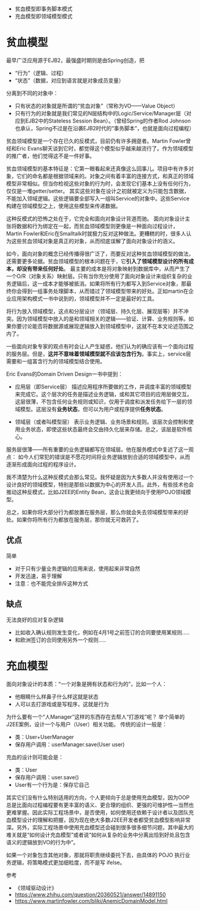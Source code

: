 - 贫血模型即事务脚本模式
- 充血模型即领域模型模式

# 贫血模型
最早广泛应用源于EJB2，最强盛时期则是由Spring创造，把
- “行为”（逻辑、过程）
- “状态”（数据，对应到语言就是对象成员变量）

分离到不同的对象中：
- 只有状态的对象就是所谓的“贫血对象”（常称为VO——Value Object）
- 只有行为的对象就是我们常见的N层结构中的Logic/Service/Manager层（对应到EJB2中的Stateless Session Bean）。（曾经Spring的作者Rod Johnson也承认，Spring不过是在沿袭EJB2时代的“事务脚本”，也就是面向过程编程）

贫血领域模型是一个存在已久的反模式，目前仍有许多拥趸者。Martin Fowler曾经和Eric Evans聊天谈到它时，都觉得这个模型似乎越来越流行了。作为领域模型的推广者，他们觉得这不是一件好事。

贫血领域模型的基本特征是：它第一眼看起来还真像这么回事儿。项目中有许多对象，它们的命名都是根据领域来的。对象之间有着丰富的连接方式，和真正的领域模型非常相似。但当你检视这些对象的行为时，会发现它们基本上没有任何行为，仅仅是一堆getter/setter。
其实这些对象在设计之初就被定义为只能包含数据，不能加入领域逻辑。这些逻辑要全部写入一组叫Service的对象中。这些Service构建在领域模型之上，使用这些模型来传递数据。

这种反模式的恐怖之处在于，它完全和面向对象设计背道而驰。
面向对象设计主张将数据和行为绑定在一起，而贫血领域模型则更像是一种面向过程设计，Martin Fowler和Eric在Smalltalk时就极力反对这种做法。更糟糕的时，很多人认为这些贫血领域对象是真正的对象，从而彻底误解了面向对象设计的涵义。

如今，面向对象的概念已经传播得很广泛了，而要反对这种贫血领域模型的做法，还需要更多论据。贫血领域模型的根本问题在于，它**引入了领域模型设计的所有成本，却没有带来任何好处**。
最主要的成本是将对象映射到数据库中，从而产生了一个O/R（对象关系）映射层。只有当你充分使用了面向对象设计来组织复杂的业务逻辑后，这一成本才能够被抵消。如果将所有行为都写入到Service对象，那最终你会得到一组事务处理脚本，从而错过了领域模型带来的好处。正如martin在企业应用架构模式一书中说到的，领域模型并不一定是最好的工具。

将行为放入领域模型，这点和分层设计（领域层、持久化层、展现层等）并不冲突。因为领域模型中放入的是和领域相关的逻辑——验证、计算、业务规则等。如果你要讨论能否将数据源或展现逻辑放入到领域模型中，这就不在本文论述范围之内了。

一些面向对象专家的观点有时会让人产生疑惑，他们认为的确应该有一个面向过程的服务层。但是，**这并不意味着领域模型就不应该包含行为**。事实上，service层需要和一组富含行为的领域模型结合使用。

Eric Evans的Domain Driven Design一书中提到：
- 应用层（即Service层）
描述应用程序所要做的工作，并调度丰富的领域模型来完成它。这个层次的任务是描述业务逻辑，或和其它项目的应用层做交互。这层很薄，不包含任何业务规则或知识，仅用于调度和派发任务给下一层的领域模型。这层没有**业务状态**，但可以为用户或程序提供**任务状态**。

- 领域层（或者叫模型层）
表示业务逻辑、业务场景和规则。该层次会控制和使用业务状态，即使这些状态最终会交由持久化层来存储。总之，该层是软件核心。

服务层很薄——所有重要的业务逻辑都写在领域层。他在服务模式中复述了这一观点：
如今人们常犯的错误是不愿花时间将业务逻辑放到合适的领域模型中，从而逐渐形成面向过程的程序设计。

我不清楚为什么这种反模式会那么常见。我怀疑是因为大多数人并没有使用过一个设计良好的领域模型，特别是那些以数据为中心的开发人员。此外，有些技术也会推动这种反模式，比如J2EE的Entity Bean，这会让我更倾向于使用POJO领域模型。

总之，如果你将大部分行为都放置在服务层，那么你就会失去领域模型带来的好处。如果你将所有行为都放在服务层，那你就无可救药了。

## 优点
简单
- 对于只有少量业务逻辑的应用来说，使用起来非常自然
- 开发迅速，易于理解
- 注意：也不能完全排斥这种方式
## 缺点
无法良好的应对复杂逻辑
- 比如收入确认规则发生变化，例如在4月1号之前签订的合同要使用某规则.....
- 和欧洲签订的合同使用另外一个规则.....
# 充血模型
面向对象设计的本质：“一个对象是拥有状态和行为的”，比如一个人：
- 他眼睛什么样鼻子什么样这就是状态
- 人可以去打游戏或是写程序，这就是行为

为什么要有一个“人Manager”这样的东西存在去帮人“打游戏”呢？
举个简单的J2EE案例，设计一个与用户（User）相关功能。
传统的设计一般是：
- 类：User+UserManager
- 保存用户调用：userManager.save(User user)

充血的设计则可能会是：
- 类：User
- 保存用户调用：user.save()
- User有一个行为是：保存它自己

其实它们没有什么特别适用的方向，个人更倾向于总是使用充血模型，因为OOP总是比面向过程编程要有更丰富的语义、更合理的组织、更强的可维护性—当然也更难掌握。因此实际工程场景中，是否使用，如何使用还依赖于设计者以及团队充血模型设计的理解和把握，因为现在绝大多数J2EE开发者都受贫血模型影响非常深。另外，实际工程场景中使用充血模型还会碰到很多很多细节问题，其中最大的难关就是“如何设计充血模型”或者说“如何从复杂的业务中分离出恰到好处且包含语义的逻辑放到VO的行为中”。

如果一个对象包含其他对象，那就将职责继续委托下去，由具体的 POJO 执行业务逻辑，将策略模式更加细粒度，而不是写 ifelse。

参考
- 《领域驱动设计》
- https://www.zhihu.com/question/20360521/answer/14891150
- https://www.martinfowler.com/bliki/AnemicDomainModel.html